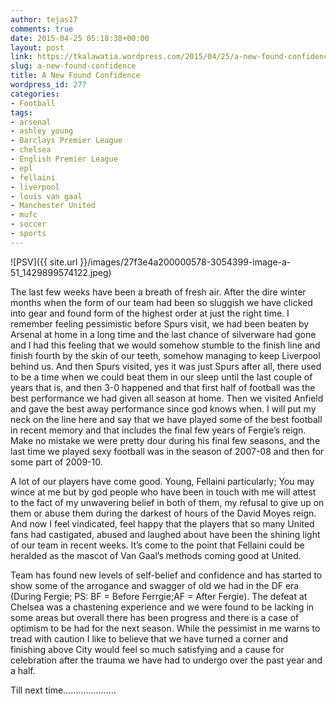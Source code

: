 ```yaml
---
author: tejas17
comments: true
date: 2015-04-25 05:18:38+00:00
layout: post
link: https://tkalawatia.wordpress.com/2015/04/25/a-new-found-confidence/
slug: a-new-found-confidence
title: A New Found Confidence
wordpress_id: 277
categories:
- Football
tags:
- arsenal
- ashley young
- Barclays Premier League
- chelsea
- English Premier League
- epl
- fellaini
- liverpool
- louis van gaal
- Manchester United
- mufc
- soccer
- sports
---
```


![PSV]({{ site.url }}/images/27f3e4a200000578-3054399-image-a-51_1429899574122.jpeg)

The last few weeks have been a breath of fresh air. After the dire winter months when the form of our team had been so sluggish we have clicked into gear and found form of the highest order at just the right time. I remember feeling pessimistic before Spurs visit, we had been beaten by Arsenal at home in a long time and the last chance of silverware had gone and I had this feeling that we would somehow stumble to the finish line and finish fourth by the skin of our teeth, somehow managing to keep Liverpool behind us. And then Spurs visited, yes it was just Spurs after all, there used to be a time when we could beat them in our sleep until the last couple of years that is, and then 3-0 happened and that first half of football was the best performance we had given all season at home. Then we visited Anfield and gave the best away performance since god knows when. I will put my neck on the line here and say that we have played some of the best football in recent memory and that includes the final few years of Fergie’s reign. Make no mistake we were pretty dour during his final few seasons, and the last time we played sexy football was in the season of 2007-08 and then for some part of 2009-10.

A lot of our players have come good. Young, Fellaini particularly; You may wince at me but by god people who have been in touch with me will attest to the fact of my unwavering belief in both of them, my refusal to give up on them or abuse them during the darkest of hours of the David Moyes reign. And now I feel vindicated, feel happy that the players that so many United fans had castigated, abused and laughed about have been the shining light of our team in recent weeks. It’s come to the point that Fellaini could be heralded as the mascot of Van Gaal’s methods coming good at United.

Team has found new levels of self-belief and confidence and has started to show some of the arrogance and swagger of old we had in the DF era (During Fergie; PS: BF = Before Ferrgie;AF = After Fergie). The defeat at Chelsea was a chastening experience and we were found to be lacking in some areas but overall there has been progress and there is a case of optimism to be had for the next season. While the pessimist in me warns to tread with caution I like to believe that we have turned a corner and finishing above City would feel so much satisfying and a cause for celebration after the trauma we have had to undergo over the past year and a half.

Till next time…………………
